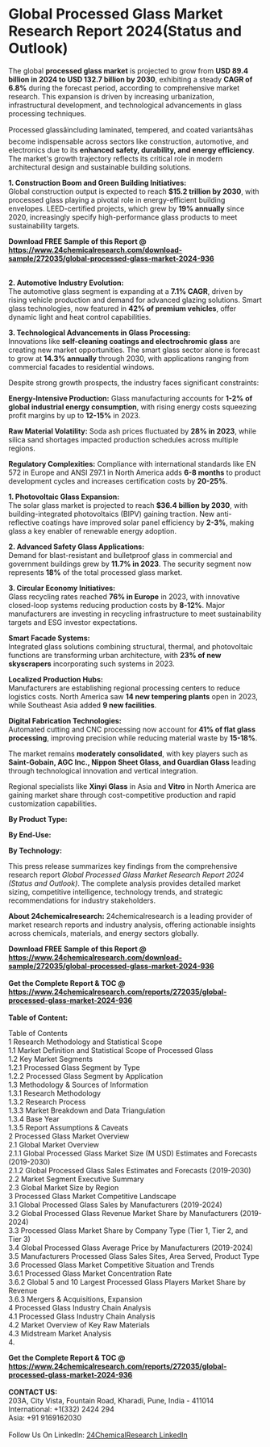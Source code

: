 <h1>Global Processed Glass Market Research Report 2024(Status and Outlook)</h1><p>The global <strong>processed glass market</strong> is projected to grow from <strong>USD 89.4 billion in 2024 to USD 132.7 billion by 2030</strong>, exhibiting a steady <strong>CAGR of 6.8%</strong> during the forecast period, according to comprehensive market research. This expansion is driven by increasing urbanization, infrastructural development, and technological advancements in glass processing techniques.</p><p>Processed glassâincluding laminated, tempered, and coated variantsâhas become indispensable across sectors like construction, automotive, and electronics due to its <strong>enhanced safety, durability, and energy efficiency</strong>. The market's growth trajectory reflects its critical role in modern architectural design and sustainable building solutions.</p><p><strong>1. Construction Boom and Green Building Initiatives:</strong><br>
Global construction output is expected to reach <strong>$15.2 trillion by 2030</strong>, with processed glass playing a pivotal role in energy-efficient building envelopes. LEED-certified projects, which grew by <strong>19% annually</strong> since 2020, increasingly specify high-performance glass products to meet sustainability targets.</p><div><b>Download FREE Sample of this Report @ 
            <a href="https://www.24chemicalresearch.com/download-sample/272035/global-processed-glass-market-2024-936">
            https://www.24chemicalresearch.com/download-sample/272035/global-processed-glass-market-2024-936</a></b></div><br><p><strong>2. Automotive Industry Evolution:</strong><br>
The automotive glass segment is expanding at a <strong>7.1% CAGR</strong>, driven by rising vehicle production and demand for advanced glazing solutions. Smart glass technologies, now featured in <strong>42% of premium vehicles</strong>, offer dynamic light and heat control capabilities.</p><p><strong>3. Technological Advancements in Glass Processing:</strong><br>
Innovations like <strong>self-cleaning coatings and electrochromic glass</strong> are creating new market opportunities. The smart glass sector alone is forecast to grow at <strong>14.3% annually</strong> through 2030, with applications ranging from commercial facades to residential windows.</p><p>Despite strong growth prospects, the industry faces significant constraints:</p><p><strong>Energy-Intensive Production:</strong> Glass manufacturing accounts for <strong>1-2% of global industrial energy consumption</strong>, with rising energy costs squeezing profit margins by up to <strong>12-15%</strong> in 2023.</p><p><strong>Raw Material Volatility:</strong> Soda ash prices fluctuated by <strong>28% in 2023</strong>, while silica sand shortages impacted production schedules across multiple regions.</p><p><strong>Regulatory Complexities:</strong> Compliance with international standards like EN 572 in Europe and ANSI Z97.1 in North America adds <strong>6-8 months</strong> to product development cycles and increases certification costs by <strong>20-25%</strong>.</p><p><strong>1. Photovoltaic Glass Expansion:</strong><br>
The solar glass market is projected to reach <strong>$36.4 billion by 2030</strong>, with building-integrated photovoltaics (BIPV) gaining traction. New anti-reflective coatings have improved solar panel efficiency by <strong>2-3%</strong>, making glass a key enabler of renewable energy adoption.</p><p><strong>2. Advanced Safety Glass Applications:</strong><br>
Demand for blast-resistant and bulletproof glass in commercial and government buildings grew by <strong>11.7% in 2023</strong>. The security segment now represents <strong>18%</strong> of the total processed glass market.</p><p><strong>3. Circular Economy Initiatives:</strong><br>
Glass recycling rates reached <strong>76% in Europe</strong> in 2023, with innovative closed-loop systems reducing production costs by <strong>8-12%</strong>. Major manufacturers are investing in recycling infrastructure to meet sustainability targets and ESG investor expectations.</p><p><strong>Smart Facade Systems:</strong><br>
    Integrated glass solutions combining structural, thermal, and photovoltaic functions are transforming urban architecture, with <strong>23% of new skyscrapers</strong> incorporating such systems in 2023.</p><p><strong>Localized Production Hubs:</strong><br>
    Manufacturers are establishing regional processing centers to reduce logistics costs. North America saw <strong>14 new tempering plants</strong> open in 2023, while Southeast Asia added <strong>9 new facilities</strong>.</p><p><strong>Digital Fabrication Technologies:</strong><br>
    Automated cutting and CNC processing now account for <strong>41% of flat glass processing</strong>, improving precision while reducing material waste by <strong>15-18%</strong>.</p><p>The market remains <strong>moderately consolidated</strong>, with key players such as <strong>Saint-Gobain, AGC Inc., Nippon Sheet Glass, and Guardian Glass</strong> leading through technological innovation and vertical integration.</p><p>Regional specialists like <strong>Xinyi Glass</strong> in Asia and <strong>Vitro</strong> in North America are gaining market share through cost-competitive production and rapid customization capabilities.</p><p><strong>By Product Type:</strong></p><p><strong>By End-Use:</strong></p><p><strong>By Technology:</strong></p><p>This press release summarizes key findings from the comprehensive research report <em>Global Processed Glass Market Research Report 2024 (Status and Outlook)</em>. The complete analysis provides detailed market sizing, competitive intelligence, technology trends, and strategic recommendations for industry stakeholders.</p><p><strong>About 24chemicalresearch:</strong> 24chemicalresearch is a leading provider of market research reports and industry analysis, offering actionable insights across chemicals, materials, and energy sectors globally.</p><div><b>Download FREE Sample of this Report @ 
            <a href="https://www.24chemicalresearch.com/download-sample/272035/global-processed-glass-market-2024-936">
            https://www.24chemicalresearch.com/download-sample/272035/global-processed-glass-market-2024-936</a></b></div><br><div><b>Get the Complete Report & TOC @ 
            <a href="https://www.24chemicalresearch.com/reports/272035/global-processed-glass-market-2024-936">
            https://www.24chemicalresearch.com/reports/272035/global-processed-glass-market-2024-936</a></b></div><br>
            <b>Table of Content:</b><p>Table of Contents<br />
1 Research Methodology and Statistical Scope<br />
1.1 Market Definition and Statistical Scope of Processed Glass<br />
1.2 Key Market Segments<br />
1.2.1 Processed Glass Segment by Type<br />
1.2.2 Processed Glass Segment by Application<br />
1.3 Methodology & Sources of Information<br />
1.3.1 Research Methodology<br />
1.3.2 Research Process<br />
1.3.3 Market Breakdown and Data Triangulation<br />
1.3.4 Base Year<br />
1.3.5 Report Assumptions & Caveats<br />
2 Processed Glass Market Overview<br />
2.1 Global Market Overview<br />
2.1.1 Global Processed Glass Market Size (M USD) Estimates and Forecasts (2019-2030)<br />
2.1.2 Global Processed Glass Sales Estimates and Forecasts (2019-2030)<br />
2.2 Market Segment Executive Summary<br />
2.3 Global Market Size by Region<br />
3 Processed Glass Market Competitive Landscape<br />
3.1 Global Processed Glass Sales by Manufacturers (2019-2024)<br />
3.2 Global Processed Glass Revenue Market Share by Manufacturers (2019-2024)<br />
3.3 Processed Glass Market Share by Company Type (Tier 1, Tier 2, and Tier 3)<br />
3.4 Global Processed Glass Average Price by Manufacturers (2019-2024)<br />
3.5 Manufacturers Processed Glass Sales Sites, Area Served, Product Type<br />
3.6 Processed Glass Market Competitive Situation and Trends<br />
3.6.1 Processed Glass Market Concentration Rate<br />
3.6.2 Global 5 and 10 Largest Processed Glass Players Market Share by Revenue<br />
3.6.3 Mergers & Acquisitions, Expansion<br />
4 Processed Glass Industry Chain Analysis<br />
4.1 Processed Glass Industry Chain Analysis<br />
4.2 Market Overview of Key Raw Materials<br />
4.3 Midstream Market Analysis<br />
4.</p><div><b>Get the Complete Report & TOC @ 
            <a href="https://www.24chemicalresearch.com/reports/272035/global-processed-glass-market-2024-936">
            https://www.24chemicalresearch.com/reports/272035/global-processed-glass-market-2024-936</a></b></div><br><b>CONTACT US:</b><br>
            203A, City Vista, Fountain Road, Kharadi, Pune, India - 411014<br>
            International: +1(332) 2424 294<br>
            Asia: +91 9169162030 <br><br>
            Follow Us On LinkedIn: <a href="https://www.linkedin.com/company/24chemicalresearch/">24ChemicalResearch LinkedIn</a>